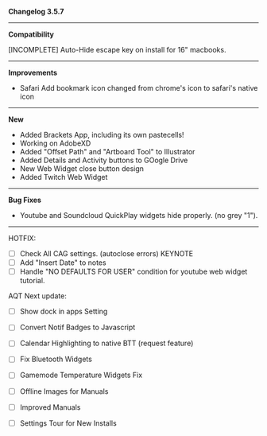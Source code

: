**Changelog 3.5.7**

----
**Compatibility**

[INCOMPLETE] Auto-Hide escape key on install for 16" macbooks.

----
**Improvements**
<br>
- Safari Add bookmark icon changed from chrome's icon to safari's native icon

----
**New**
<br>
- Added Brackets App, including its own pastecells!
- Working on AdobeXD
- Added "Offset Path" and "Artboard Tool" to Illustrator
- Added Details and Activity buttons to GOogle Drive
- New Web Widget close button design
- Added Twitch Web Widget

----
**Bug Fixes**
<br>
- Youtube and Soundcloud QuickPlay widgets hide properly. (no grey "1").

------------------
HOTFIX:
- [ ] Check All CAG settings.  (autoclose errors) KEYNOTE
- [ ] Add "Insert Date" to notes
- [ ] Handle "NO DEFAULTS FOR USER" condition for youtube web widget tutorial.

AQT Next update:
- [ ] Show dock in apps Setting
- [ ] Convert Notif Badges to Javascript
- [ ] Calendar Highlighting to native BTT (request feature)
- [ ] Fix Bluetooth Widgets
- [ ] Gamemode Temperature Widgets Fix
- [ ] Offline Images for Manuals
- [ ] Improved Manuals
- [ ] Settings Tour for New Installs

